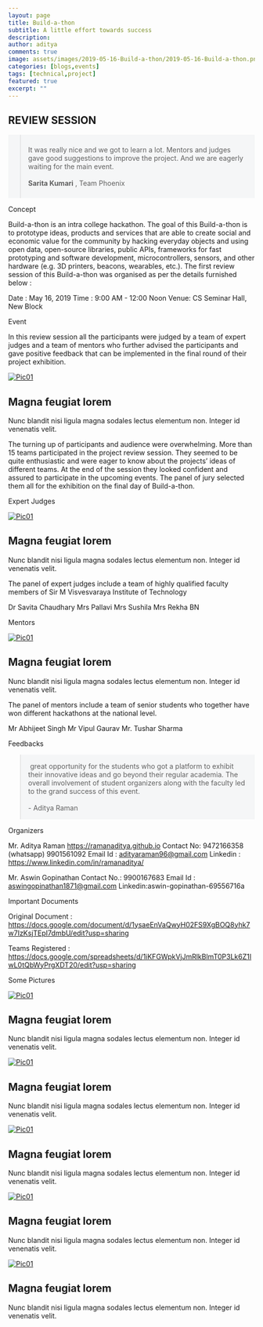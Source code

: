 ```yaml
---
layout: page
title: Build-a-thon
subtitle: A little effort towards success
description: 
author: aditya
comments: true
image: assets/images/2019-05-16-Build-a-thon/2019-05-16-Build-a-thon.png
categories: [blogs,events]
tags: [technical,project]
featured: true
excerpt: ""
---
```


## REVIEW SESSION

<div style="background-color:#f5f6f7;position:relative;">
<blockquote style="padding: 5px 20px 5px 15px;"><span class="icon fa-quote-left" style="font-size:2.4em;"></span><br>
<span class="begin">It</span> was really nice and we got to learn a lot. Mentors and judges gave good suggestions to improve the project. And we are eagerly waiting for the main event. &nbsp;
<br><br>
<span class="icon fa-minus"></span> <span style="font-weight: bold;">Sarita Kumari</span> , Team Phoenix<br>
<span class="icon fa-quote-right" style="position: absolute;font-size:2.4em;right:15px;bottom:0;"></span>
<br>
</blockquote>
</div>

Concept

<span class="begin">B</span>uild-a-thon is an intra college hackathon. The goal of this Build-a-thon is to prototype ideas, products and services that are able to create social and economic value for the community by hacking everyday objects and using open data, open-source libraries, public APIs, frameworks for fast prototyping and software development, microcontrollers, sensors, and other hardware (e.g. 3D printers, beacons, wearables, etc.). 
The first review session of this Build-a-thon was organised as per the details furnished below : 

Date : May 16, 2019
Time : 9:00 AM - 12:00 Noon
Venue: CS Seminar Hall, New Block
 
Event

In this review session all the participants were judged by a team of expert judges and a team of mentors who further advised the participants and gave positive feedback that can be implemented in the final round of their project exhibition.

<div class="12u 12u$(small)">
<article class="thumb" style="height:auto;width:auto;margin:">
	<a href="/assets/images/2019-05-16-Build-a-thon/IMG_20190516_101641465_HDR.jpg" class="image main"><img src="/assets/images/2019-05-16-Build-a-thon/IMG_20190516_101641465_HDR.jpg" alt="Pic01" /></a>
	<h2>Magna feugiat lorem</h2>
	<p>Nunc blandit nisi ligula magna sodales lectus elementum non. Integer id venenatis velit.</p>
</article>
</div>

The turning up of participants and audience were overwhelming. More than 15 teams participated in the project review session. They seemed to be quite enthusiastic and were eager to know about the projects’ ideas of different teams. At the end of the session they looked confident and assured to participate in the upcoming events. 
The panel of jury selected them all for the exhibition on the final day of Build-a-thon.

Expert Judges

<div class="12u 12u$(small)">
<article class="thumb" style="height:auto;width:auto;margin:">
	<a href="/assets/images/2019-05-16-Build-a-thon/WhatsApp Image 2019-05-17 at 11.50.37 AM.jpeg" class="image main"><img src="/assets/images/2019-05-16-Build-a-thon/WhatsApp Image 2019-05-17 at 11.50.37 AM.jpeg" alt="Pic01" /></a>
	<h2>Magna feugiat lorem</h2>
	<p>Nunc blandit nisi ligula magna sodales lectus elementum non. Integer id venenatis velit.</p>
</article>
</div>

The panel of expert judges include a team of highly qualified faculty members of Sir M Visvesvaraya Institute of Technology

Dr Savita Chaudhary 
Mrs Pallavi
Mrs Sushila
Mrs Rekha BN

Mentors

<div class="12u 12u$(small)">
<article class="thumb" style="height:auto;width:auto;margin:">
	<a href="/assets/images/2019-05-16-Build-a-thon/IMG_20190516_110437845_HDR.jpg" class="image main"><img src="/assets/images/2019-05-16-Build-a-thon/IMG_20190516_110437845_HDR.jpg" alt="Pic01" /></a>
	<h2>Magna feugiat lorem</h2>
	<p>Nunc blandit nisi ligula magna sodales lectus elementum non. Integer id venenatis velit.</p>
</article>
</div>

The panel of mentors include a team of senior students who together have won different hackathons at the national level.

Mr Abhijeet Singh
Mr Vipul Gaurav
Mr. Tushar Sharma





Feedbacks
<div>
<blockquote style="background-color:#f5f6f7;padding:15px;"><span class="icon fa-quote-left"></span> &nbsp;great opportunity for the students who got a platform to exhibit their innovative ideas and go beyond their regular academia. The overall involvement of student organizers along with the faculty led to the grand success of this event. &nbsp;<span class="icon fa-quote-right">
<br><br>
- Aditya Raman
</span></blockquote>
</div>
Organizers

Mr. Aditya Raman 	https://ramanaditya.github.io
Contact No: 9472166358 (whatsapp)
		  9901561092
Email Id : adityaraman96@gmail.com
Linkedin : https://www.linkedin.com/in/ramanaditya/

Mr. Aswin Gopinathan
Contact No.: 9900167683
Email Id :  aswingopinathan1871@gmail.com 
Linkedin:aswin-gopinathan-69556716a

Important Documents

Original Document : https://docs.google.com/document/d/1ysaeEnVaQwyH02FS9XgBOQ8yhk7w7IzKsjTEpI7dmbU/edit?usp=sharing

Teams Registered :
https://docs.google.com/spreadsheets/d/1iKFGWpkVjJmRlkBlmT0P3Lk6Z1IwL0tQbWyPrgXDT20/edit?usp=sharing







Some Pictures
<div class="row">
<div class="6u 12u$(small)">
<article class="thumb" style="height:auto;width:auto;margin:">
	<a href="/assets/images/2019-05-16-Build-a-thon/IMG_20190516_104158206_HDR.jpg" class="image main"><img src="/assets/images/2019-05-16-Build-a-thon/IMG_20190516_104158206_HDR.jpg" alt="Pic01" /></a>
	<h2>Magna feugiat lorem</h2>
	<p>Nunc blandit nisi ligula magna sodales lectus elementum non. Integer id venenatis velit.</p>
</article>
</div>
<div class="6u 12u$(small)">
<article class="thumb" style="height:auto;width:auto;margin:">
	<a href="/assets/images/2019-05-16-Build-a-thon/IMG_20190516_113703829.jpg" class="image main"><img src="/assets/images/2019-05-16-Build-a-thon/IMG_20190516_113703829.jpg" alt="Pic01" /></a>
	<h2>Magna feugiat lorem</h2>
	<p>Nunc blandit nisi ligula magna sodales lectus elementum non. Integer id venenatis velit.</p>
</article>
</div>
<div class="6u 12u$(small)">
<article class="thumb" style="height:auto;width:auto;margin:">
	<a href="/assets/images/2019-05-16-Build-a-thon/IMG_20190516_113730567_HDR.jpg" class="image main"><img src="/assets/images/2019-05-16-Build-a-thon/IMG_20190516_113730567_HDR.jpg" alt="Pic01" /></a>
	<h2>Magna feugiat lorem</h2>
	<p>Nunc blandit nisi ligula magna sodales lectus elementum non. Integer id venenatis velit.</p>
</article>
</div>
<div class="6u 12u$(small)">
<article class="thumb" style="height:auto;width:auto;margin:">
	<a href="/assets/images/2019-05-16-Build-a-thon/IMG_20190516_115727498_HDR.jpg" class="image main"><img src="/assets/images/2019-05-16-Build-a-thon/IMG_20190516_115727498_HDR.jpg" alt="Pic01" /></a>
	<h2>Magna feugiat lorem</h2>
	<p>Nunc blandit nisi ligula magna sodales lectus elementum non. Integer id venenatis velit.</p>
</article>
</div>
<div class="12u 12u$(small)">
<article class="thumb" style="height:auto;width:auto;margin:">
	<a href="/assets/images/2019-05-16-Build-a-thon/WhatsApp Image 2019-05-16 at 12.42.31 PM.jpeg" class="image main"><img src="/assets/images/2019-05-16-Build-a-thon/WhatsApp Image 2019-05-16 at 12.42.31 PM.jpeg" alt="Pic01" /></a>
	<h2>Magna feugiat lorem</h2>
	<p>Nunc blandit nisi ligula magna sodales lectus elementum non. Integer id venenatis velit.</p>
</article>
</div>
</div>